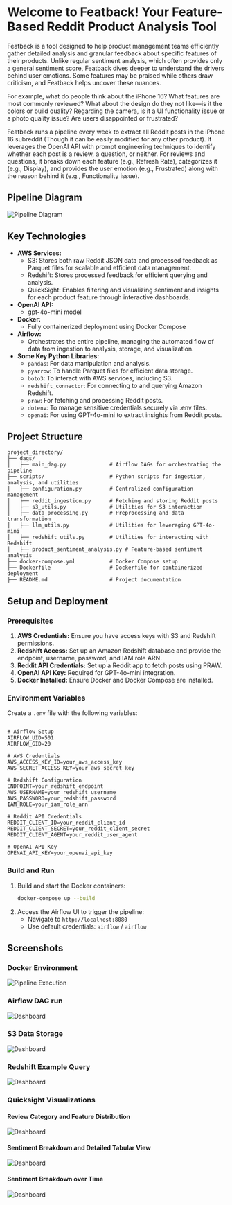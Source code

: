 # Welcome to Featback! Your Feature-Based Reddit Product Analysis Tool

Featback is a tool designed to help product management teams efficiently gather detailed analysis and granular feedback about specific features of their products. Unlike regular sentiment analysis, which often provides only a general sentiment score, Featback dives deeper to understand the drivers behind user emotions. Some features may be praised while others draw criticism, and Featback helps uncover these nuances.

For example, what do people think about the iPhone 16? What features are most commonly reviewed? What about the design do they not like—is it the colors or build quality? Regarding the camera, is it a UI functionality issue or a photo quality issue? Are users disappointed or frustrated?

Featback runs a pipeline every week to extract all Reddit posts in the iPhone 16 subreddit (Though it can be easily modified for any other product). It leverages the OpenAI API with prompt engineering techniques to identify whether each post is a review, a question, or neither. For reviews and questions, it breaks down each feature (e.g., Refresh Rate), categorizes it (e.g., Display), and provides the user emotion (e.g., Frustrated) along with the reason behind it (e.g., Functionality issue).


## Pipeline Diagram
![Pipeline Diagram](./Architecture/featback.jpg)


## Key Technologies

- **AWS Services:**
    - S3: Stores both raw Reddit JSON data and processed feedback as Parquet files for scalable and efficient data management.
    - Redshift: Stores processed feedback for efficient querying and analysis.
    - QuickSight: Enables filtering and visualizing sentiment and insights for each product feature through interactive dashboards.
- **OpenAI API:**
    - gpt-4o-mini model
- **Docker:**
    - Fully containerized deployment using Docker Compose
- **Airflow:**
    - Orchestrates the entire pipeline, managing the automated flow of data from ingestion to analysis, storage, and visualization.
- **Some Key Python Libraries:**
    - `pandas`: For data manipulation and analysis.
    - `pyarrow`: To handle Parquet files for efficient data storage.
    - `boto3`: To interact with AWS services, including S3.
    - `redshift_connector`: For connecting to and querying Amazon Redshift.
    - `praw`: For fetching and processing Reddit posts.
    - `dotenv`: To manage sensitive credentials securely via .env files.
    - `openai`: For using GPT-4o-mini to extract insights from Reddit posts.

## Project Structure
```
project_directory/
├── dags/                
│   ├── main_dag.py              # Airflow DAGs for orchestrating the pipeline
├── scripts/                     # Python scripts for ingestion, analysis, and utilities
│   ├── configuration.py         # Centralized configuration management
│   ├── reddit_ingestion.py      # Fetching and storing Reddit posts
│   ├── s3_utils.py              # Utilities for S3 interaction
│   ├── data_processing.py       # Preprocessing and data transformation
│   ├── llm_utils.py             # Utilities for leveraging GPT-4o-mini
│   ├── redshift_utils.py        # Utilities for interacting with Redshift
│   ├── product_sentiment_analysis.py # Feature-based sentiment analysis
├── docker-compose.yml           # Docker Compose setup
├── Dockerfile                   # Dockerfile for containerized deployment
├── README.md                    # Project documentation
```

## Setup and Deployment
### Prerequisites
1. **AWS Credentials:** Ensure you have access keys with S3 and Redshift permissions.
2. **Redshift Access:** Set up an Amazon Redshift database and provide the endpoint, username, password, and IAM role ARN.
3. **Reddit API Credentials:** Set up a Reddit app to fetch posts using PRAW.
4. **OpenAI API Key:** Required for GPT-4o-mini integration.
5. **Docker Installed:** Ensure Docker and Docker Compose are installed.

### Environment Variables
Create a `.env` file with the following variables:
```env

# Airflow Setup
AIRFLOW_UID=501
AIRFLOW_GID=20

# AWS Credentials
AWS_ACCESS_KEY_ID=your_aws_access_key
AWS_SECRET_ACCESS_KEY=your_aws_secret_key

# Redshift Configuration
ENDPOINT=your_redshift_endpoint
AWS_USERNAME=your_redshift_username
AWS_PASSWORD=your_redshift_password
IAM_ROLE=your_iam_role_arn

# Reddit API Credentials
REDDIT_CLIENT_ID=your_reddit_client_id
REDDIT_CLIENT_SECRET=your_reddit_client_secret
REDDIT_CLIENT_AGENT=your_reddit_user_agent

# OpenAI API Key
OPENAI_API_KEY=your_openai_api_key
```

### Build and Run
1. Build and start the Docker containers:
   ```bash
   docker-compose up --build
   ```
2. Access the Airflow UI to trigger the pipeline:
    - Navigate to `http://localhost:8080`
    - Use default credentials: `airflow` / `airflow`


## Screenshots
### Docker Environment
![Pipeline Execution](ProjectScreenshots/docker.png)

### Airflow DAG run
![Dashboard](ProjectScreenshots/airflow.png)

### S3 Data Storage
![Dashboard](ProjectScreenshots/s3.png)

### Redshift Example Query
![Dashboard](ProjectScreenshots/redshift.png)

### Quicksight Visualizations
#### Review Category and Feature Distribution
![Dashboard](ProjectScreenshots/visualization1.png)
#### Sentiment Breakdown and Detailed Tabular View 
![Dashboard](ProjectScreenshots/visualization2.png)
#### Sentiment Breakdown over Time
![Dashboard](ProjectScreenshots/visualization3.png)



